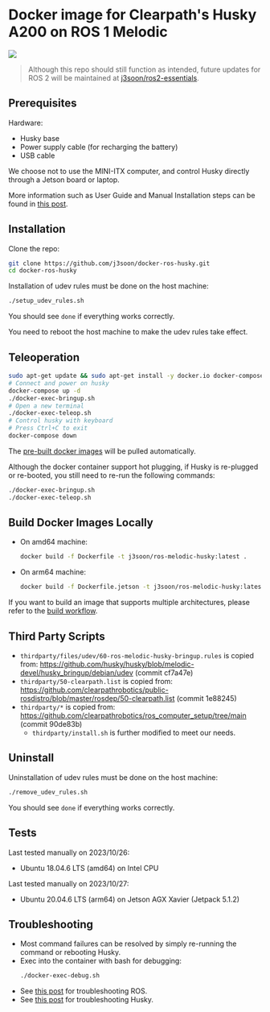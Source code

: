 # Docker image for Clearpath's Husky A200 on ROS 1 Melodic

[<img src="https://img.shields.io/badge/dockerhub-image-important.svg?logo=docker">](https://hub.docker.com/r/j3soon/ros-melodic-husky/tags)

> Although this repo should still function as intended, future updates for ROS 2 will be maintained at [j3soon/ros2-essentials](https://github.com/j3soon/ros2-essentials/tree/main/husky_ws).

## Prerequisites

Hardware:

- Husky base
- Power supply cable (for recharging the battery)
- USB cable

We choose not to use the MINI-ITX computer, and control Husky directly through a Jetson board or laptop.

More information such as User Guide and Manual Installation steps can be found in [this post](https://j3soon.com/cheatsheets/clearpath-husky/).

## Installation

Clone the repo:

```sh
git clone https://github.com/j3soon/docker-ros-husky.git
cd docker-ros-husky
```

Installation of udev rules must be done on the host machine:

```sh
./setup_udev_rules.sh
```

You should see `done` if everything works correctly.

You need to reboot the host machine to make the udev rules take effect.

## Teleoperation

```sh
sudo apt-get update && sudo apt-get install -y docker.io docker-compose
# Connect and power on husky
docker-compose up -d
./docker-exec-bringup.sh
# Open a new terminal
./docker-exec-teleop.sh
# Control husky with keyboard
# Press Ctrl+C to exit
docker-compose down
```

The [pre-built docker images](https://hub.docker.com/r/j3soon/ros-melodic-husky/tags) will be pulled automatically.

Although the docker container support hot plugging, if Husky is re-plugged or re-booted, you still need to re-run the following commands:

```sh
./docker-exec-bringup.sh
./docker-exec-teleop.sh
```

## Build Docker Images Locally

- On amd64 machine:

  ```sh
  docker build -f Dockerfile -t j3soon/ros-melodic-husky:latest .
  ```

- On arm64 machine:

  ```sh
  docker build -f Dockerfile.jetson -t j3soon/ros-melodic-husky:latest .
  ```

If you want to build an image that supports multiple architectures, please refer to the [build workflow](./.github/workflows/build.yaml).

## Third Party Scripts

- `thirdparty/files/udev/60-ros-melodic-husky-bringup.rules` is copied from: <https://github.com/husky/husky/blob/melodic-devel/husky_bringup/debian/udev> (commit cf7a47e)
- `thirdparty/50-clearpath.list` is copied from: <https://github.com/clearpathrobotics/public-rosdistro/blob/master/rosdep/50-clearpath.list> (commit 1e88245)
- `thirdparty/*` is copied from: <https://github.com/clearpathrobotics/ros_computer_setup/tree/main> (commit 90de83b)
  - `thirdparty/install.sh` is further modified to meet our needs.

## Uninstall

Uninstallation of udev rules must be done on the host machine:

```sh
./remove_udev_rules.sh
```

You should see `done` if everything works correctly.

## Tests

Last tested manually on 2023/10/26:

- Ubuntu 18.04.6 LTS (amd64) on Intel CPU

Last tested manually on 2023/10/27:

- Ubuntu 20.04.6 LTS (arm64) on Jetson AGX Xavier (Jetpack 5.1.2)

## Troubleshooting

- Most command failures can be resolved by simply re-running the command or rebooting Husky.
- Exec into the container with bash for debugging:
  ```sh
  ./docker-exec-debug.sh
  ```
- See [this post](https://j3soon.com/cheatsheets/robot-operating-system/) for troubleshooting ROS.
- See [this post](https://j3soon.com/cheatsheets/clearpath-husky/) for troubleshooting Husky.
